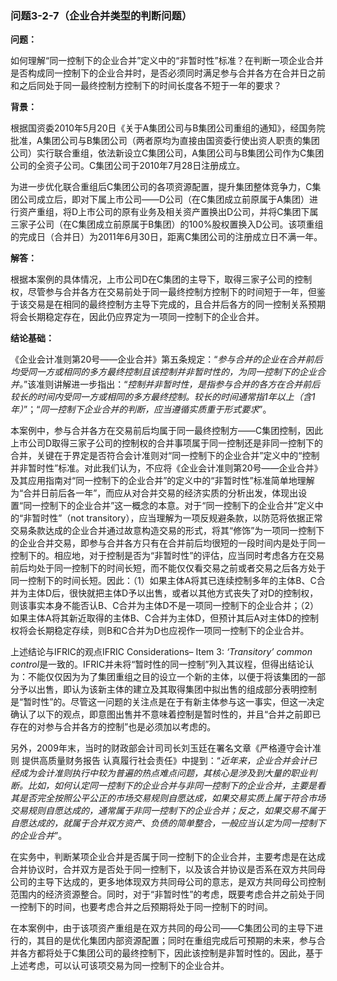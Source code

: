 ### 问题3-2-7（企业合并类型的判断问题）

**问题：**

如何理解“同一控制下的企业合并”定义中的“非暂时性”标准？在判断一项企业合并是否构成同一控制下的企业合并时，是否必须同时满足参与合并各方在合并日之前和之后同处于同一最终控制方控制下的时间长度各不短于一年的要求？

**背景：**

根据国资委2010年5月20日《关于A集团公司与B集团公司重组的通知》，经国务院批准，A集团公司与B集团公司（两者原均为直接由国资委行使出资人职责的集团公司）实行联合重组，依法新设立C集团公司，A集团公司与B集团公司作为C集团公司的全资子公司。C集团公司于2010年7月28日注册成立。

为进一步优化联合重组后C集团公司的各项资源配置，提升集团整体竞争力，C集团公司成立后，即对下属上市公司——D公司（在C集团成立前原属于A集团）进行资产重组，将D上市公司的原有业务及相关资产置换出D公司，并将C集团下属三家子公司（在C集团成立前原属于B集团）的100%股权置换入D公司。该项重组的完成日（合并日）为2011年6月30日，距离C集团公司的注册成立日不满一年。

**解答：**

根据本案例的具体情况，上市公司D在C集团的主导下，取得三家子公司的控制权，尽管参与合并各方在交易前处于同一最终控制方控制下的时间短于一年，但鉴于该交易是在相同的最终控制方主导下完成的，且合并后各方的同一控制关系预期将会长期稳定存在，因此仍应界定为一项同一控制下的企业合并。

**结论基础：**

《企业会计准则第20号——企业合并》第五条规定：“*参与合并的企业在合并前后均受同一方或相同的多方最终控制且该控制并非暂时性的，为同一控制下的企业合并。*”该准则讲解进一步指出：“*控制并非暂时性，是指参与合并的各方在合并前后较长的时间内受同一方或相同的多方最终控制。较长的时间通常指1年以上（含1年）*”；“*同一控制下企业合并的判断，应当遵循实质重于形式要求*”。

本案例中，参与合并各方在交易前后均属于同一最终控制方——C集团控制，因此上市公司D取得三家子公司的控制权的合并事项属于同一控制还是非同一控制下的合并，关键在于界定是否符合会计准则对“同一控制下的企业合并”定义中的“控制并非暂时性”标准。对此我们认为，不应将《企业会计准则第20号——企业合并》及其应用指南对“同一控制下的企业合并”的定义中的“非暂时性”标准简单地理解为“合并日前后各一年”，而应从对合并交易的经济实质的分析出发，体现出设置“同一控制下的企业合并”这一概念的本意。对于“同一控制下的企业合并”定义中的“非暂时性”（not
transitory），应当理解为一项反规避条款，以防范将依据正常交易条款达成的企业合并通过故意构造交易的形式，将其“修饰”为一项同一控制下的企业合并交易，即参与合并各方只有在合并前后均很短的一段时间内是处于同一控制下的。相应地，对于控制是否为“非暂时性”的评估，应当同时考虑各方在交易前后均处于同一控制下的时间长短，而不能仅仅看交易之前或者交易之后各方处于同一控制下的时间长短。因此：（1）如果主体A将其已连续控制多年的主体B、C合并为主体D后，很快就把主体D予以出售，或者以其他方式丧失了对D的控制权，则该事实本身不能否认B、C合并为主体D不是一项同一控制下的企业合并；（2）如果主体A将其新近取得的主体B、C合并为主体D，但预计其后A对主体D的控制权将会长期稳定存续，则B和C合并为D也应视作一项同一控制下的企业合并。

上述结论与IFRIC的观点IFRIC Considerations– Item 3: *‘Transitory’ common
control*是一致的。IFRIC并未将“暂时性的同一控制”列入其议程，但得出结论认为：不能仅仅因为为了集团重组之目的设立一个新的主体，以便于将该集团的一部分予以出售，即认为该新主体的建立及其取得集团中拟出售的组成部分表明控制是“暂时性”的。尽管这一问题的关注点是在于有新主体参与这一事实，但这一决定确认了以下的观点，即意图出售并不意味着控制是暂时性的，并且“合并之前即已存在的对参与合并各方的控制”也是必须加以考虑的。

另外，2009年末，当时的财政部会计司司长刘玉廷在署名文章《严格遵守会计准则
提供高质量财务报告
认真履行社会责任》中提到：“*近年来，企业合并会计已经成为会计准则执行中较为普遍的热点难点问题，其核心是涉及到大量的职业判断。比如，如何认定同一控制下的企业合并与非同一控制下的企业合并，主要是看其是否完全按照公平公正的市场交易规则自愿达成，如果交易实质上属于符合市场交易规则自愿达成的，通常属于非同一控制下的企业合并；反之，如果交易不属于自愿达成的，就属于合并双方资产、负债的简单整合，一般应当认定为同一控制下的企业合并*”。

在实务中，判断某项企业合并是否属于同一控制下的企业合并，主要考虑是在达成合并协议时，合并双方是否处于同一控制下，以及该合并协议是否系在双方共同母公司的主导下达成的，更多地体现双方共同母公司的意志，是双方共同母公司控制范围内的经济资源整合。同时，对于“非暂时性”的考虑，既要考虑合并之前处于同一控制下的时间，也要考虑合并之后预期将处于同一控制下的时间。

在本案例中，由于该项资产重组是在双方共同的母公司——C集团公司的主导下进行的，其目的是优化集团内部资源配置；同时在重组完成后可预期的未来，参与合并各方都将处于C集团公司的最终控制下，因此该控制是非暂时性的。因此，基于上述考虑，可以认可该项交易为同一控制下的企业合并。